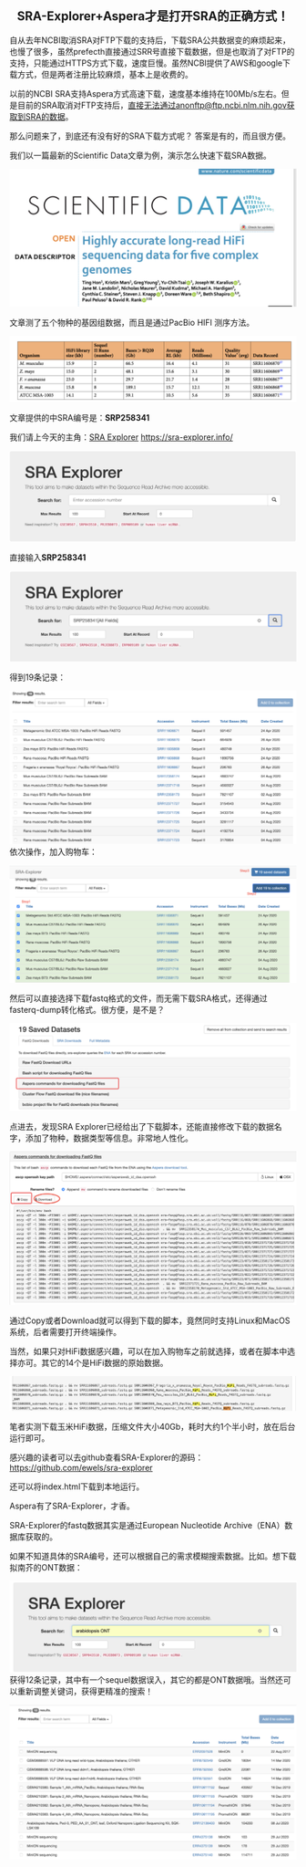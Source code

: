 

<h2 align = "center">SRA-Explorer+Aspera才是打开SRA的正确方式！</h2>



自从去年NCBI取消SRA对FTP下载的支持后，下载SRA公共数据变的麻烦起来，也慢了很多，虽然prefecth直接通过SRR号直接下载数据，但是也取消了对FTP的支持，只能通过HTTPS方式下载，速度巨慢。虽然NCBI提供了AWS和google下载方式，但是两者注册比较麻烦，基本上是收费的。

以前的NCBI SRA支持Aspera方式高速下载，速度基本维持在100Mb/s左右。但是目前的SRA取消对FTP支持后，直接无法通过anonftp@ftp.ncbi.nlm.nih.gov获取到SRA的数据。

那么问题来了，到底还有没有好的SRA下载方式呢？ 答案是有的，而且很方便。

我们以一篇最新的Scientific Data文章为例，演示怎么快速下载SRA数据。

![image-20201122221253785](20201125-SRA-Explorer+Aspera才是打开SRA的正确方式.assets/image-20201122221253785.png)

文章测了五个物种的基因组数据，而且是通过PacBio HIFI 测序方法。

![image-20201122221512295](20201125-SRA-Explorer+Aspera才是打开SRA的正确方式.assets/image-20201122221512295.png)

文章提供的中SRA编号是：**SRP258341**

我们请上今天的主角：[SRA Explorer](https://sra-explorer.info/#) https://sra-explorer.info/ 

![image-20201122221716372](20201125-SRA-Explorer+Aspera才是打开SRA的正确方式.assets/image-20201122221716372.png)

直接输入**SRP258341**

![image-20201122221858837](20201125-SRA-Explorer+Aspera才是打开SRA的正确方式.assets/image-20201122221858837.png)

得到19条记录：

![image-20201122221911865](20201125-SRA-Explorer+Aspera才是打开SRA的正确方式.assets/image-20201122221911865.png)
依次操作，加入购物车：

![](20201125-SRA-Explorer+Aspera才是打开SRA的正确方式.assets/image-20201122222144219.png)

然后可以直接选择下载fastq格式的文件，而无需下载SRA格式，还得通过fasterq-dump转化格式。很方便，是不是？

![image-20201122222536061](20201125-SRA-Explorer+Aspera才是打开SRA的正确方式.assets/image-20201122222536061.png)

点进去，发现SRA Explorer已经给出了下载脚本，还能直接修改下载的数据名字，添加了物种，数据类型等信息。非常地人性化。

![image-20201122222802096](20201125-SRA-Explorer+Aspera才是打开SRA的正确方式.assets/image-20201122222802096.png)

通过Copy或者Download就可以得到下载的脚本，竟然同时支持Linux和MacOS系统，后者需要打开终端操作。

当然，如果只对HiFi数据感兴趣，可以在加入购物车之前就选择，或者在脚本中选择亦可。其它的14个是HiFi数据的原始数据。

![image-20201122223035204](20201125-SRA-Explorer+Aspera才是打开SRA的正确方式.assets/image-20201122223035204.png)

笔者实测下载玉米HiFi数据，压缩文件大小40Gb，耗时大约1个半小时，放在后台运行即可。

感兴趣的读者可以去github查看SRA-Explorer的源码：https://github.com/ewels/sra-explorer

还可以将index.html下载到本地运行。

Aspera有了SRA-Explorer，才香。

SRA-Explorer的fastq数据其实是通过European Nucleotide Archive（ENA）数据库获取的。

如果不知道具体的SRA编号，还可以根据自己的需求模糊搜索数据。比如。想下载拟南芥的ONT数据：

![image-20201122223851934](20201125-SRA-Explorer+Aspera才是打开SRA的正确方式.assets/image-20201122223851934.png)
获得12条记录，其中有一个sequel数据误入，其它的都是ONT数据哦。当然还可以重新调整关键词，获得更精准的搜索！

![image-20201122223924918](20201125-SRA-Explorer+Aspera才是打开SRA的正确方式.assets/image-20201122223924918.png)

